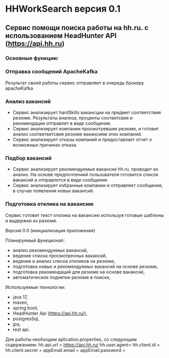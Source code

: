 # HHWorkSearch версия 0.1

## Сервис помощи поиска работы на hh.ru. с использованием HeadHunter API (https://api.hh.ru) 

### Основные функции:
### Отправка сообщений ApacheKafka
Результат своей работы сервис отправляет в очередь брокеру apacheKafka

### Анализ вакансий
- Сервис анализирует hardSkills вакансции на предмет соответствия резюме. Результаты анализа, проценты соответсвия и рекомендации отправлет в виде сообщения.
- Сервис анализирует компании просмотревшие резюме, и готовит анализ соответветсвия резюме вакансиям этих компаний.
- Сервис анализирует отказы компаний и предоставлает отчет о возможных причинах отказа.

### Подбор вакансий
- Сервис анализирует рекомендуемые вакансии hh.ru, проводит их анализ. На основе предпочтениий пользователя готовится список вакансий и отправлется в виде сообщения.
- Сервис анализирует избранные компании и отправляет сообщения, в случае появления новых вакансий.

### Подготовка отклика на вакансию 
Сервис готовит текст отклика на вакансию используя готовые шаблоны и выдержки из разюме.



Версия 0.0 (инициализация приложения)

Планируемый функционал:
- анализ рекомендуемых вакансий,
- ведение списка просмотренных вакансий,
- ведение и анализ списка откликов на резюме,
- подготовка новых и рекомендуемых вакансий на основе резюме,
- подготовка рекомендаций для резюме на основе вакансий,
- автоматическое поднятие резюме в поиске,

Используемые технологии:
- java 17,
- maven,
- spring boot,
- HeadHunter Api (https://api.hh.ru/),
- postgresSql,
- jpa,
- rest api.

Для работы необходим aplication.properties, со следующим содержанием:
hh.api.url = https://api.hh.ru/
hh.user.agent= 
hh.client.id = 
hh.client.secret =
appEmail.email = 
appEmail.password = 
